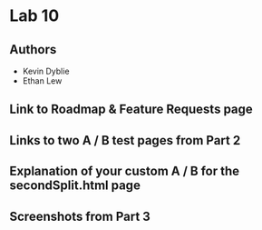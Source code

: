 # Lab 10
## Authors
- Kevin Dyblie
- Ethan Lew

## Link to Roadmap & Feature Requests page

## Links to two A / B test pages from Part 2

## Explanation of your custom A / B for the secondSplit.html page

## Screenshots from Part 3